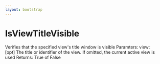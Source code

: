 ```yaml
---
layout: bootstrap
---
```


# IsViewTitleVisible

Verifies that the specified view's title window is visible
        Paramters:
          view: [opt] The title or identifier of the view. If omitted, the current
                active view is used
        Returns:
          True of False
        


